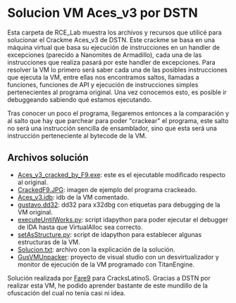 # Solucion VM Aces_v3 por DSTN

Esta carpeta de RCE_Lab muestra los archivos y recursos que utilicé para solucionar el Crackme Aces_v3 de DSTN. 
Este crackme se basa en una máquina virtual que basa su ejecución de instrucciones en un handler de excepciones (parecido a Nanomites de Armadillo), cada una de las instrucciones que realiza pasará por este handler de excepciones.
Para resolver la VM lo primero será saber cada una de las posibles instrucciones que ejecuta la VM, entre ellas nos encontramos saltos, llamadas a funciones, funciones de API y ejecución de instrucciones simples pertenecientes al programa original.
Una vez conocemos esto, es posible ir debuggeando sabiendo qué estamos ejecutando.

Tras conocer un poco el programa, llegaremos entonces a la comparación y al salto que hay que parchear para poder "crackear" el programa, este salto no será una instrucción sencilla de ensamblador, sino que esta será una instrucción perteneciente al bytecode de la VM.

## Archivos solución

* <a href="https://github.com/Fare9/RCE_Lab/blob/master/DSTN/Crackme%202/Solution/F9/Aces_v3%20-%20cracked%20by%20F9.exe">Aces_v3_cracked_by_F9.exe</a>: este es el ejecutable modificado respecto al original.
* <a href="https://github.com/Fare9/RCE_Lab/blob/master/DSTN/Crackme%202/Solution/F9/CrackedF9.JPG">CrackedF9.JPG</a>: imagen de ejemplo del programa crackeado.
* <a href="https://github.com/Fare9/RCE_Lab/blob/master/DSTN/Crackme%202/Solution/F9/Aces_v3.idb">Aces_v3.idb</a>: idb de la VM comentado.
* <a href="https://github.com/Fare9/RCE_Lab/blob/master/DSTN/Crackme%202/Solution/F9/gustavo.dd32">gustavo.dd32</a>: dd32 para x32dbg con etiquetas para debugging de la VM original.
* <a href="https://github.com/Fare9/RCE_Lab/blob/master/DSTN/Crackme%202/Solution/F9/executeUntilWorks.py">executeUntilWorks.py</a>: script idapython para poder ejecutar el debugger de IDA hasta que VirtualAlloc sea correcto.
* <a href="https://github.com/Fare9/RCE_Lab/blob/master/DSTN/Crackme%202/Solution/F9/setAsStructure.py">setAsStructure.py</a>: script de idapython para establecer algunas estructuras de la VM.
* <a href="https://github.com/Fare9/RCE_Lab/blob/master/DSTN/Crackme%202/Solution/F9/Solucion.txt">Solucion.txt</a>: archivo con la explicación de la solución.
* <a href="https://github.com/Fare9/RCE_Lab/tree/master/DSTN/Crackme%202/Solution/F9/GusVMUnpacker">GusVMUnpacker</a>: proyecto de visual studio con un desvirtualizador y monitor de ejecución de la VM programado con TitanEngine.

Solución realizada por <a href="https://twitter.com/Farenain">Fare9</a> para CracksLatinoS.
Gracias a DSTN por realizar esta VM, he podido aprender bastante de este mundillo de la ofuscación del cual no tenía casi ni idea.
